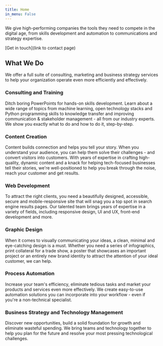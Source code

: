 ```yaml
---
title: Home
in_menu: False
---
```


We give high-performing companies the tools they need to compete in the digital age, from skills development and automation to communications and strategy expertise.

[Get in touch](link to contact page)



## What We Do 

We offer a full suite of consulting, marketing and business strategy services to help your organization operate even more efficiently and effectively. 

### Consulting and Training

Ditch boring PowerPoints for hands-on skills development. Learn about a wide range of topics from machine learning, open technology stacks and Python programming skills to knowledge transfer and improving communication & stakeholder management - all from our industry experts. We show you exactly what to do and how to do it, step-by-step.

### Content Creation 

Content builds connection and helps you tell your story. When you understand your audience, you can help them solve their challenges - and convert visitors into customers. With years of expertise in crafting high-quality, dynamic content and a knack for helping tech-focused businesses tell their stories, we're well-positioned to help you break through the noise, reach your customer and get results.  

### Web Development

To attract the right clients, you need a beautifully designed, accessible, secure and mobile-responsive site that will snag you a top spot in search engine results pages. Our talented team brings years of expertise in a variety of fields, including responsive design, UI and UX, front-end development and more. 

### Graphic Design 

When it comes to visually communicating your ideas, a clean, minimal and eye-catching design is a must. Whether you need a series of infographics, print collateral for a trade show, a poster that showcases an important project or an entirely new brand identity to attract the attention of your ideal customer, we can help.

### Process Automation 

Increase your team's efficiency, eliminate tedious tasks and market your products and services even more effectively. We create easy-to-use automation solutions you can incorporate into your workflow - even if you're a non-technical specialist. 

### Business Strategy and Technology Management

Discover new opportunities, build a solid foundation for growth and eliminate wasteful spending. We bring teams and technology together to help you plan for the future and resolve your most pressing technological challenges.
